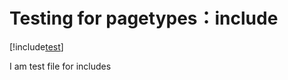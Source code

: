 # Testing for pagetypes：include
[!include[test](../includes/FileUnderIncludesUnderPageType.md)]

 I am test file for includes